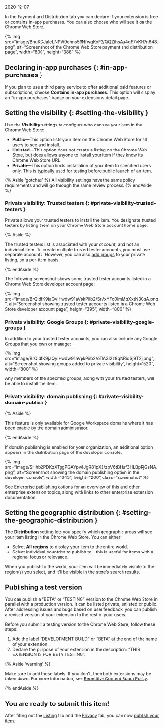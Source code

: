 2020-12-07

In the Payment and Distribution tab you can declare if your extension is free or contains in-app purchases. You can also choose who will see it on the Chrome Web Store.

{% Img src=“image/BhuKGJaIeLNPW9ehns59NfwqKxF2/QQZihsAu4qF7vKH7n648.png”, alt=“Screenshot of the Chrome Web Store payment and distribution page”, width=“800”, height=“388” %}

Declaring in-app purchases {: \#in-app-purchases }
--------------------------------------------------

If you plan to use a third party service to offer additional paid features or subscriptions, choose **Contains in-app purchases**. This option will display an “in-app purchases” badge on your extension’s detail page.

Setting the visibility {: \#setting-the-visibility }
----------------------------------------------------

Use the **Visibility** settings to configure who can see your item in the Chrome Web Store:

-   **Public**—This option lists your item on the Chrome Web Store for all users to see and install.
-   **Unlisted**—This option does not create a listing on the Chrome Web Store, but does allows anyone to install your item if they know its Chrome Web Store URL.
-   **Private**—This option limits installation of your item to specified users only. This is typically used for testing before public launch of an item.

{% Aside ‘gotchas’ %} All visibility settings have the same policy requirements and will go through the same review process. {% endAside %}

### Private visibility: Trusted testers {: \#private-visibility-trusted-testers }

Private allows your trusted testers to install the item. You designate trusted testers by listing them on your Chrome Web Store account home page.

{% Aside %}

The trusted testers list is associated with your *account*, and not an individual item. To create multiple trusted tester accounts, you must use separate accounts. However, you can also [add groups](#private-visibility-google-groups) to your private listing, on a per-item basis.

{% endAside %}

The following screenshot shows some trusted tester accounts listed in a Chrome Web Store developer account page:

{% Img src=“image/BrQidfK9jaQyIHwdw91aVpkPiib2/SrVxYFc0lmMgXxtN30gA.png”, alt=“Screenshot showing trusted tester accounts listed in a Chrome Web Store developer account page”, height=“395”, width=“800” %}

### Private visibility: Google Groups {: \#private-visibility-google-groups }

In addition to your trusted tester accounts, you can also include any Google Groups that you own or manage:

{% Img src=“image/BrQidfK9jaQyIHwdw91aVpkPiib2/oTlA3I2z8qNRiqSj9T2j.png”, alt=“Screenshot showing groups added to private visibility”, height=“520”, width=“800” %}

Any members of the specified groups, along with your trusted testers, will be able to install the item.

### Private visibility: domain publishing {: \#private-visibility-domain-publish }

{% Aside %}

This feature is only available for Google Workspace domains where it has been enable by the domain administrator.

{% endAside %}

If domain publishing is enabled for your organization, an additional option appears in the distribution page of the developer console:

{% Img src=“image/SHhb2PDKzXTggPGAYpv8JgR81pX2/zpV6tBHuf3HLBpRjGsNA.png”, alt=“Screenshot showing the domain publishing option in the developer console”, width=“643”, height=“200”, class=“screenshot” %}

See [Enterprise publishing options](/docs/webstore/cws-enterprise/) for an overview of this and other enterprise extension topics, along with links to other enterprise extension documentation.

Setting the geographic distribution {: \#setting-the-geographic-distribution }
------------------------------------------------------------------------------

The **Distribution** setting lets you specify which geographic areas will see your item listing in the Chrome Web Store. You can either:

-   Select **All regions** to display your item to the entire world.
-   Select individual countries to publish to—this is useful for items with a regional focus or relevance.

When you publish to the world, your item will be immediately visible to the region(s) you select, and it’ll be visible in the store’s search results.

Publishing a test version
-------------------------

You can publish a “BETA” or “TESTING” version to the Chrome Web Store in parallel with a production version. It can be listed private, unlisted or public. After addressing issues and bugs based on user feedback, you can publish a revised version of your extension to the rest of your users.

Before you submit a testing version to the Chrome Web Store, follow these steps:

1.  Add the label “DEVELOPMENT BUILD” or “BETA” at the end of the name of your extension.
2.  Declare the purpose of your extension in the description: “THIS EXTENSION IS FOR BETA TESTING”.

{% Aside ‘warning’ %}

Make sure to add these labels. If you don’t, then both extensions may be taken down. For more information, see [Repetitive Content Spam Policy](/docs/webstore/spam-faq/#repetitive-content).

{% endAside %}

You are ready to submit this item!
----------------------------------

After filling out the [Listing](/docs/webstore/cws-dashboard-listing/) tab and the [Privacy](/docs/webstore/cws-dashboard-privacy/) tab, you can now [publish your item](/docs/webstore/publish/#publish-item).
